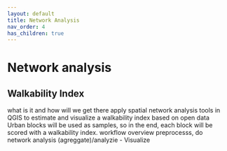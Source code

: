 ```yaml
---
layout: default
title: Network Analysis
nav_order: 4
has_children: true
---
```

# Network analysis 


## Walkability Index
what is it and how will we get there
apply spatial network analysis tools in QGIS to estimate and visualize a walkability index based on open data
Urban blocks will be used as samples, so in the end, each block will be scored with a walkability index.
workflow overview 
preprocesss, do network analysis (agreggate)/analyzie - Visualize 

